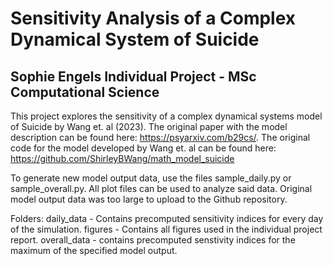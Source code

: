 # Sensitivity Analysis of a Complex Dynamical System of Suicide
## Sophie Engels Individual Project - MSc Computational Science

This project explores the sensitivity of a complex dynamical systems model of Suicide by Wang et. al (2023).
The original paper with the model description can be found here: https://psyarxiv.com/b29cs/. 
The original code for the model developed by Wang et. al can be found here: https://github.com/ShirleyBWang/math_model_suicide

To generate new model output data, use the files sample_daily.py or sample_overall.py. All plot files can be used to analyze said data. Original model output data was too large to upload to the Github repository. 

Folders:
daily_data - Contains precomputed sensitivity indices for every day of the simulation.
figures - Contains all figures used in the individual project report.
overall_data - contains precomputed senstivity indices for the maximum of the specified model output.